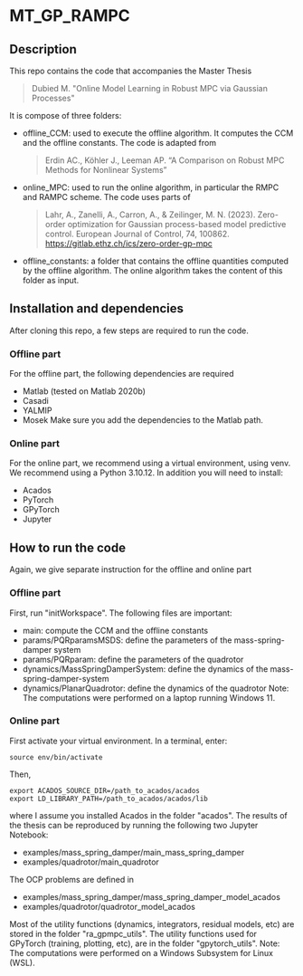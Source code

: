 # MT_GP_RAMPC
## Description
This repo contains the code that accompanies the Master Thesis

> Dubied M. "Online Model Learning in Robust MPC via Gaussian Processes"

It is compose of three folders:
- offline_CCM: used to execute the offline algorithm. It computes the CCM and the offline constants. The code is adapted from
  > Erdin AC., Köhler J., Leeman AP. “A Comparison on Robust MPC Methods for Nonlinear Systems”
- online_MPC: used to run the online algorithm, in particular the RMPC and RAMPC scheme. The code uses parts of
  > Lahr, A., Zanelli, A., Carron, A., & Zeilinger, M. N. (2023). Zero-order optimization for Gaussian process-based model predictive control. European Journal of Control, 74, 100862.
  > https://gitlab.ethz.ch/ics/zero-order-gp-mpc
- offline_constants: a folder that contains the offline quantities computed by the offline algorithm. The online algorithm takes the content of this folder as input. 

## Installation and dependencies
After cloning this repo, a few steps are required to run the code.

### Offline part
For the offline part, the following dependencies are required
- Matlab (tested on Matlab 2020b)
- Casadi
- YALMIP
- Mosek
Make sure you add the dependencies to the Matlab path.
### Online part
For the online part, we recommend using a virtual environment, using venv. We recommend using a Python 3.10.12.
In addition you will need to install:
- Acados
- PyTorch
- GPyTorch
- Jupyter

## How to run the code
Again, we give separate instruction for the offline and online part

### Offline part
First, run "initWorkspace".
The following files are important:
- main: compute the CCM and the offline constants
- params/PQRparamsMSDS: define the parameters of the mass-spring-damper system
- params/PQRparam: define the parameters of the quadrotor
- dynamics/MassSpringDamperSystem: define the dynamics of the mass-spring-damper-system
- dynamics/PlanarQuadrotor: define the dynamics of the quadrotor
Note: The computations were performed on a laptop running Windows 11.

### Online part
First activate your virtual environment. In a terminal, enter:
```
source env/bin/activate
```
Then, 
```
export ACADOS_SOURCE_DIR=/path_to_acados/acados
export LD_LIBRARY_PATH=/path_to_acados/acados/lib
```
where I assume you installed Acados in the folder "acados".
The results of the thesis can be reproduced by running the following two Jupyter Notebook:
- examples/mass_spring_damper/main_mass_spring_damper
- examples/quadrotor/main_quadrotor

The OCP problems are defined in 
-  examples/mass_spring_damper/mass_spring_damper_model_acados
-  examples/quadrotor/quadrotor_model_acados

Most of the utility functions (dynamics, integrators, residual models, etc) are stored in the folder "ra_gpmpc_utils". The utility functions used for GPyTorch (training, plotting, etc), are in the folder "gpytorch_utils".
Note: The computations were performed on a Windows Subsystem for Linux (WSL).


 
